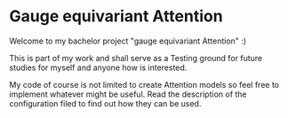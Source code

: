# Gauge equivariant Attention

Welcome to my bachelor project "gauge equivariant Attention" :)

This is part of my work and shall serve as a Testing ground for future studies for myself and anyone how is
interested. 

My code of course is not limited to create Attention models so feel free to implement whatever might be useful.
Read the description of the configuration filed to find out how they can be used.
